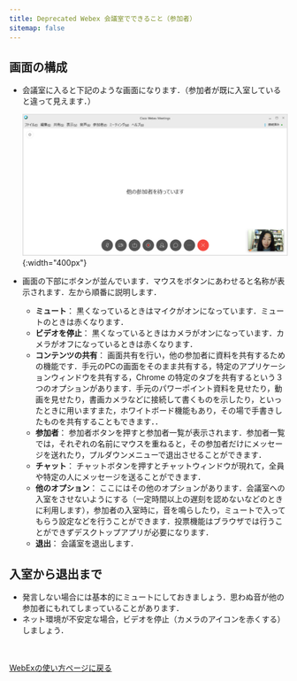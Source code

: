 ```yaml
---
title: Deprecated Webex 会議室でできること（参加者）
sitemap: false
---
```


## 画面の構成

* 会議室に入ると下記のような画面になります．（参加者が既に入室していると違って見えます．）

	![](img/webex_meeting_entryview.PNG){:width="400px"}

* 画面の下部にボタンが並んでいます．マウスをボタンにあわせると名称が表示されます．左から順番に説明します．
	* **ミュート**： 黒くなっているときはマイクがオンになっています．ミュートのときは赤くなります．
	* **ビデオを停止**： 黒くなっているときはカメラがオンになっています．カメラがオフになっているときは赤くなります．
	* **コンテンツの共有**： 画面共有を行い，他の参加者に資料を共有するための機能です．手元のPCの画面をそのまま共有する，特定のアプリケーションウィンドウを共有する，Chrome の特定のタブを共有するという３つのオプションがあります．手元のパワーポイント資料を見せたり，動画を見せたり，書画カメラなどに接続して書くものを示したり，といったときに用いますまた，ホワイトボード機能もあり，その場で手書きしたものを共有することもできます．．
	* **参加者**： 参加者ボタンを押すと参加者一覧が表示されます．参加者一覧では，それぞれの名前にマウスを重ねると，その参加者だけにメッセージを送れたり，プルダウンメニューで退出させることができます．
	* **チャット**： チャットボタンを押すとチャットウィンドウが現れて，全員や特定の人にメッセージを送ることができます．
	* **他のオプション**： ここにはその他のオプションがあります．会議室への入室をさせないようにする（一定時間以上の遅刻を認めないなどのときに利用します），参加者の入室時に，音を鳴らしたり，ミュートで入ってもらう設定などを行うことができます．投票機能はブラウザでは行うことができずデスクトップアプリが必要になります．
	* **退出**： 会議室を退出します．

## 入室から退出まで

* 発言しない場合には基本的にミュートにしておきましょう．思わぬ音が他の参加者にもれてしまっていることがあります．
* ネット環境が不安定な場合，ビデオを停止（カメラのアイコンを赤くする）しましょう．



<br>
<br>
<a href="index" target="_blank">WebExの使い方ページに戻る</a>
